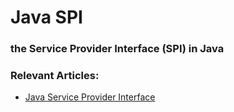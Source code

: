 # Java SPI

### the Service Provider Interface (SPI) in Java 


### Relevant Articles:

- [Java Service Provider Interface](https://www.baeldung.com/java-spi)